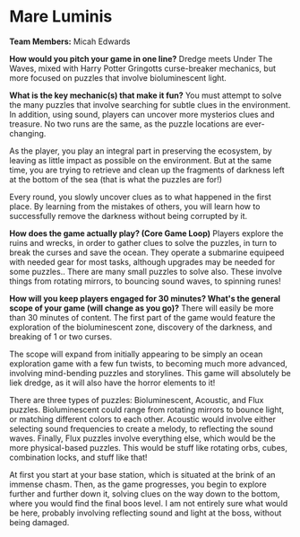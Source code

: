 # Mare Luminis

**Team Members:** Micah Edwards

**How would you pitch your game in one line?** Dredge meets Under The Waves, mixed with Harry Potter Gringotts curse-breaker mechanics, but more focused on puzzles that involve bioluminescent light.

**What is the key mechanic(s) that make it fun?** You must attempt to solve the many puzzles that involve searching for subtle clues in the environment. In addition, using sound, players can uncover more mysterios clues and treasure. No two runs are the same, as the puzzle locations are ever-changing.

As the player, you play an integral part in preserving the ecosystem, by leaving as little impact as possible on the environment. But at the same time, you are trying to retrieve and clean up the fragments of darkness left at the bottom of the sea (that is what the puzzles are for!)

Every round, you slowly uncover clues as to what happened in the first place. By learning from the mistakes of others, you will learn how to successfully remove the darkness without being corrupted by it.

**How does the game actually play? (Core Game Loop)** Players explore the ruins and wrecks, in order to gather clues to solve the puzzles, in turn to break the curses and save the ocean. They operate a submarine equipeed with needed gear for most tasks, although upgrades may be needed for some puzzles.. There are many small puzzles to solve also. These involve things from rotating mirrors, to bouncing sound waves, to spinning runes!

**How will you keep players engaged for 30 minutes? What's the general scope of your game (will change as you go)?** There will easily be more than 30 minutes of content. The first part of the game would feature the exploration of the bioluminescent zone, discovery of the darkness, and breaking of 1 or two curses.

The scope will expand from initially appearing to be simply an ocean exploration game with a few fun twists, to becoming much more advanced, involving mind-bending puzzles and storylines. This game will absolutely be liek dredge, as it will also have the horror elements to it!

There are three types of puzzles: Bioluminescent, Acoustic, and Flux puzzles. Bioluminescent could range from rotating mirrors to bounce light, or matching different colors to each other. Acoustic would involve either selecting sound frequencies to create a melody, to reflecting the sound waves. Finally, Flux puzzles involve everything else, which would be the more physical-based puzzles. This would be stuff like rotating orbs, cubes, combination locks, and stuff like that!

At first you start at your base station, which is situated at the brink of an immense chasm. Then, as the game progresses, you begin to explore further and further down it, solving clues on the way down to the bottom, where you would find the final boos level. I am not entirely sure what would be here, probably involving reflecting sound and light at the boss, without being damaged.

